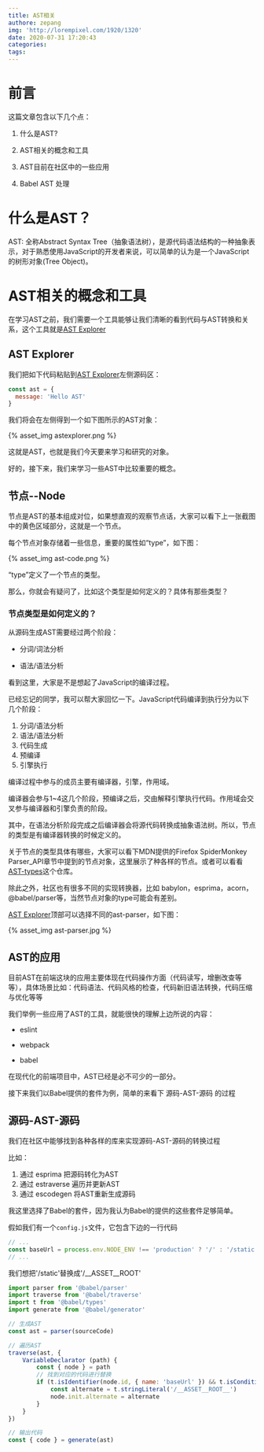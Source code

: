 ```yaml
---
title: AST相关
authore: zepang
img: 'http://lorempixel.com/1920/1320'
date: 2020-07-31 17:20:43
categories:
tags:
---
```


# 前言

这篇文章包含以下几个点：

1. 什么是AST?

2. AST相关的概念和工具

3. AST目前在社区中的一些应用

4. Babel AST 处理

# 什么是AST？

AST: 全称Abstract Syntax Tree（抽象语法树），是源代码语法结构的一种抽象表示，对于熟悉使用JavaScript的开发者来说，可以简单的认为是一个JavaScript的树形对象(Tree Object)。

# AST相关的概念和工具

在学习AST之前，我们需要一个工具能够让我们清晰的看到代码与AST转换和关系，这个工具就是[AST Explorer](https://astexplorer.net/)

## AST Explorer

我们把如下代码粘贴到[AST Explorer](https://astexplorer.net/)左侧源码区：

```js
const ast = {
  message: 'Hello AST'
}
```

我们将会在左侧得到一个如下图所示的AST对象：

{% asset_img astexplorer.png %}
<!-- ![](./astexplorer.png) -->

这就是AST，也就是我们今天要来学习和研究的对象。

好的，接下来，我们来学习一些AST中比较重要的概念。

## 节点--Node

节点是AST的基本组成对位，如果想直观的观察节点话，大家可以看下上一张截图中的黄色区域部分，这就是一个节点。

每个节点对象存储着一些信息，重要的属性如“type”，如下图：

{% asset_img ast-code.png %}
<!-- ![](./ast-code.png) -->

“type”定义了一个节点的类型。

那么，你就会有疑问了，比如这个类型是如何定义的？具体有那些类型？

### 节点类型是如何定义的？

从源码生成AST需要经过两个阶段：

* 分词/词法分析

* 语法/语法分析

看到这里，大家是不是想起了JavaScript的编译过程。

已经忘记的同学，我可以帮大家回忆一下。JavaScript代码编译到执行分为以下几个阶段：

1. 分词/语法分析
2. 语法/语法分析
3. 代码生成
4. 预编译
5. 引擎执行

编译过程中参与的成员主要有编译器，引擎，作用域。

编译器会参与1~4这几个阶段，预编译之后，交由解释引擎执行代码。作用域会交叉参与编译器和引擎负责的阶段。

其中，在语法分析阶段完成之后编译器会将源代码转换成抽象语法树。所以，节点的类型是有编译器转换的时候定义的。

关于节点的类型具体有哪些，大家可以看下MDN提供的Firefox SpiderMonkey Parser_API章节中提到的节点对象，这里展示了种各样的节点。或者可以看看[AST-types](https://github.com/benjamn/ast-types)这个仓库。

除此之外，社区也有很多不同的实现转换器，比如 babylon，esprima，acorn，@babel/parser等，当然节点对象的type可能会有差别。

[AST Explorer](https://astexplorer.net/)顶部可以选择不同的ast-parser，如下图：

{% asset_img ast-parser.jpg %}
<!-- ![](./ast-parser.jpg) -->

## AST的应用

目前AST在前端这块的应用主要体现在代码操作方面（代码读写，增删改查等等），具体场景比如：代码语法、代码风格的检查，代码新旧语法转换，代码压缩与优化等等

我们举例一些应用了AST的工具，就能很快的理解上边所说的内容：

- eslint

- webpack

- babel

在现代化的前端项目中，AST已经是必不可少的一部分。

接下来我们以Babel提供的套件为例，简单的来看下 源码-AST-源码 的过程

## 源码-AST-源码

我们在社区中能够找到各种各样的库来实现源码-AST-源码的转换过程

比如：

1. 通过 esprima 把源码转化为AST
2. 通过 estraverse 遍历并更新AST
3. 通过 escodegen 将AST重新生成源码

我这里选择了Babel的套件，因为我认为Babel的提供的这些套件足够简单。

假如我们有一个`config.js`文件，它包含下边的一行代码

```js
// ...
const baseUrl = process.env.NODE_ENV !== 'production' ? '/' : '/static'
// ...
```

我们想把'/static'替换成'/__ASSET__ROOT'

```js
import parser from '@babel/parser'
import traverse from '@babel/traverse'
import t from '@babel/types' 
import generate from '@babel/generator'

// 生成AST
const ast = parser(sourceCode)

// 遍历AST
traverse(ast, {
    VariableDeclarator (path) {
        const { node } = path
        // 找到对应的代码进行替换
        if (t.isIdentifier(node.id, { name: 'baseUrl' }) && t.isConditionalExpression(node.init)) {
            const alternate = t.stringLiteral('/__ASSET__ROOT__')
            node.init.alternate = alternate
        }
    }
})

// 输出代码
const { code } = generate(ast)
```